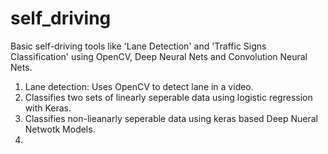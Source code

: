 # self_driving
Basic self-driving tools like 'Lane Detection' and 'Traffic Signs Classification' using OpenCV, Deep Neural Nets and Convolution Neural Nets. 


1. Lane detection: Uses OpenCV to detect lane in a video. 
2. Classifies two sets of linearly seperable data using logistic regression with Keras. 
3. Classifies non-lieanarly seperable data using keras based Deep Nueral Netwotk Models. 
4. 
